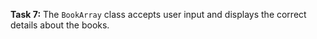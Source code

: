 **Task 7:**  The `BookArray` class accepts user input and displays the correct details about the books.